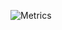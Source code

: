 ![Metrics](https://metrics.lecoq.io/gaius-qi?template=classic&repositories=100&languages=1&notable=1&languages.limit=8&languages.sections=most-used&languages.colors=github&languages.threshold=0%25&languages.indepth=false&languages.recent.load=300&languages.recent.days=14&notable.repositories=false&config.timezone=Asia%2FShanghai)
